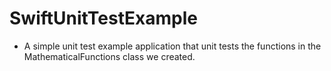 # SwiftUnitTestExample

- A simple unit test example application that unit tests the functions in the MathematicalFunctions class we created.
